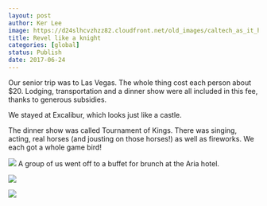 ```yaml
---
layout: post
author: Ker Lee
image: https://d24slhcvzhzz82.cloudfront.net/old_images/caltech_as_it_happens/6a0105349b8251970b01b7c9034a95970b.jpg
title: Revel like a knight
categories: [global]
status: Publish
date: 2017-06-24
---
```


Our senior trip was to Las Vegas. The whole thing cost each person about $20. Lodging, transportation and a dinner show were all included in this fee, thanks to generous subsidies.

We stayed at Excalibur, which looks just like a castle.

The dinner show was called Tournament of Kings. There was singing, acting, real horses (and jousting on those horses!) as well as fireworks. We each got a whole game bird!


![](https://d24slhcvzhzz82.cloudfront.net/old_images/caltech_as_it_happens/6a0105349b8251970b01b7c9034a91970b.jpg)
A group of us went off to a buffet for brunch at the Aria hotel.


![](https://d24slhcvzhzz82.cloudfront.net/old_images/caltech_as_it_happens/6a0105349b8251970b01b7c9034a89970b.jpg)

![](https://d24slhcvzhzz82.cloudfront.net/old_images/caltech_as_it_happens/6a0105349b8251970b01b7c9034a9d970b.jpg)
